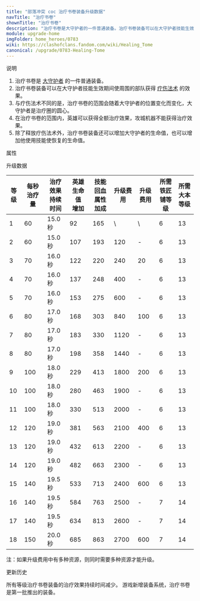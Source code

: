 ```yaml
---
title: "部落冲突 coc 治疗书卷装备升级数据"
navTitle: "治疗书卷"
shownTitle: "治疗书卷"
description: "治疗书卷是大守护者的一件普通装备。治疗书卷装备可以在大守护者技能生效期间使周围的部队获得疗伤法术的效果。在治疗书卷的范围内，英雄可以获得全额治疗效果，攻城机器不能获得治疗效果。"
module: upgrade-home
imgFolder: home_heroes/0783
wiki: https://clashofclans.fandom.com/wiki/Healing_Tome
canonical: /upgrade/0783-Healing-Tome
---
```


<UnitInfo :folder="$frontmatter.imgFolder" imgSrc="Healing_Tome_info.png" :imgAlt="$frontmatter.navTitle" description="治疗大守护者和所有附近友军单位。" />

<SmallTitle>说明</SmallTitle>

1. 治疗书卷是 [大守护者](/upgrade/0202-Grand-Warden) 的一件普通装备。
2. 治疗书卷装备可以在大守护者技能生效期间使周围的部队获得 [疗伤法术](/upgrade/0101-Healing-Spell) 的效果。
3. 与疗伤法术不同的是，治疗书卷的范围会随着大守护者的位置变化而变化，大守护者是治疗圈的圆心。
4. 在治疗书卷的范围内，英雄可以获得全额治疗效果，攻城机器不能获得治疗效果。
5. 除了释放疗伤法术外，治疗书卷装备还可以增加大守护者的生命值，也可以增加他使用技能使恢复的生命值。

<SmallTitle>属性</SmallTitle>

<UnitProperties>
    <UnitProperty pKey="技能类型" pValue="主动技能" />
    <UnitProperty pKey="装备稀有度" pValue="普通" />
    <UnitProperty pKey="所需铁匠铺等级" pValue="6" />
    <UnitProperty pKey="所需大本等级" pValue="13" />
</UnitProperties>

<SmallTitle>升级数据</SmallTitle>

<script setup>
const tableExtraInfo = [
    {
        "column": 5,
        "type": "cost",
        "icon": "Shiny_Ore",
        "noGoldPass": true
    },
    {
        "column": 6,
        "type": "cost",
        "icon": "Glowy_Ore",
        "noGoldPass": true
    }
];
</script>

<UnitTable :tableExtraInfo="tableExtraInfo">

| 等级 |每秒治疗量|治疗效果<br>持续时间|英雄生命值<br>增加|技能回血<br>属性加成|升级费用|升级费用|所需<br>铁匠铺等级|所需<br>大本等级|
| ---- |   ---   |       ---        |        ---      |        ---        |   --- |  ---  |       ---       |       ---     |
|   1  |    60   |      15.0 秒     |        92       |        165        |    \  |   \   |        6        |       13      |
|   2  |    60   |      15.0 秒     |       107       |        193        |   120 |   -   |        6        |       13      |
|   3  |    70   |      16.0 秒     |       122       |        220        |   240 |   20  |        6        |       13      |
|   4  |    70   |      16.0 秒     |       137       |        248        |   400 |   -   |        6        |       13      |
|   5  |    70   |      16.0 秒     |       153       |        275        |   600 |   -   |        6        |       13      |
|   6  |    80   |      17.0 秒     |       168       |        303        |   840 |  100  |        6        |       13      |
|   7  |    80   |      17.0 秒     |       183       |        330        |  1120 |   -   |        6        |       13      |
|   8  |    80   |      17.0 秒     |       198       |        358        |  1440 |   -   |        6        |       13      |
|   9  |   100   |      18.0 秒     |       229       |        413        |  1800 |  200  |        6        |       13      |
|  10  |   100   |      18.0 秒     |       280       |        463        |  1900 |   -   |        6        |       13      |
|  11  |   100   |      18.0 秒     |       330       |        513        |  2000 |   -   |        6        |       13      |
|  12  |   120   |      19.0 秒     |       381       |        563        |  2100 |  400  |        6        |       13      |
|  13  |   120   |      19.0 秒     |       432       |        613        |  2200 |   -   |        6        |       13      |
|  14  |   120   |      19.0 秒     |       482       |        663        |  2300 |   -   |        6        |       13      |
|  15  |   140   |      19.5 秒     |       533       |        713        |  2400 |  600  |        6        |       13      |
|  16  |   140   |      19.5 秒     |       584       |        763        |  2500 |   -   |        7        |       14      |
|  17  |   140   |      19.5 秒     |       634       |        813        |  2600 |   -   |        7        |       14      |
|  18  |   150   |      20.0 秒     |       685       |        863        |  2700 |  600  |        7        |       14      |
</UnitTable>

注：如果升级费用中有多种资源，则同时需要多种资源才能升级。

<SmallTitle>更新历史</SmallTitle>

<Timeline>
    <TimelineItem date="2024/09/09">
        <TimelineRow>所有等级治疗书卷装备的治疗效果持续时间减少。</TimelineRow>
    </TimelineItem>
    <TimelineItem date="2023/12/12">
        <TimelineRow>游戏新增装备系统，治疗书卷是第一批推出的装备。</TimelineRow>
    </TimelineItem>
    <TimelineItem :historyBottom="true" />
</Timeline>
